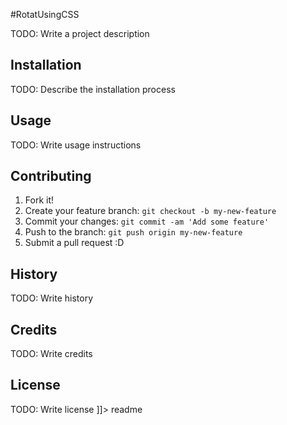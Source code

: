 #RotatUsingCSS

<snippet>
  <content><![CDATA[
# ${1:RotatUsingCSS}
In today’s tutorial, we’ll create a typography effect. The idea is to have some kind of sentence and to rotate a part of it. We’ll be “exchanging” certain words of that sentence using CSS animations.


TODO: Write a project description

## Installation

TODO: Describe the installation process

## Usage

TODO: Write usage instructions

## Contributing

1. Fork it!
2. Create your feature branch: `git checkout -b my-new-feature`
3. Commit your changes: `git commit -am 'Add some feature'`
4. Push to the branch: `git push origin my-new-feature`
5. Submit a pull request :D

## History

TODO: Write history

## Credits

TODO: Write credits

## License

TODO: Write license
]]></content>
  <tabTrigger>readme</tabTrigger>
</snippet>
